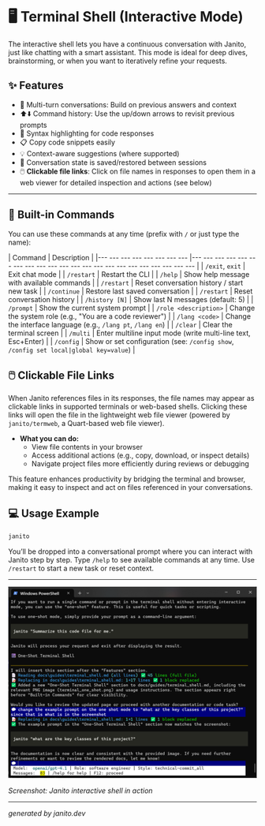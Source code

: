 # 🖥️ Terminal Shell (Interactive Mode)

The interactive shell lets you have a continuous conversation with Janito, just like chatting with a smart assistant. This mode is ideal for deep dives, brainstorming, or when you want to iteratively refine your requests.

## ✨ Features

- 🔄 Multi-turn conversations: Build on previous answers and context
- ⬆️⬇️ Command history: Use the up/down arrows to revisit previous prompts
- 🎨 Syntax highlighting for code responses
- 📋 Copy code snippets easily
- 💡 Context-aware suggestions (where supported)
- 💾 Conversation state is saved/restored between sessions
- 🖱️ **Clickable file links**: Click on file names in responses to open them in a web viewer for detailed inspection and actions (see below)

--- 

## 📝 Built-in Commands

You can use these commands at any time (prefix with `/` or just type the name):

| Command                | Description                                                      |
|--- --- --- --- --- --- --- --- |--- --- --- --- --- --- --- --- --- --- --- --- --- --- --- --- --- --- --- --- --- --- |
| `/exit`, `exit`        | Exit chat mode                                                   |
| `/restart`             | Restart the CLI                                                  |
| `/help`                | Show help message with available commands                        |
| `/restart`             | Reset conversation history / start new task                      |
| `/continue`            | Restore last saved conversation                                  |
| `/restart`             | Reset conversation history                                       |
| `/history [N]`         | Show last N messages (default: 5)                                |
| `/prompt`              | Show the current system prompt                                   |
| `/role <description>`  | Change the system role (e.g., "You are a code reviewer")        |
| `/lang <code>`         | Change the interface language (e.g., `/lang pt`, `/lang en`)      |
| `/clear`               | Clear the terminal screen                                        |
| `/multi`               | Enter multiline input mode (write multi-line text, Esc+Enter)    |
| `/config`              | Show or set configuration (see: `/config show`, `/config set local|global key=value`) |

## 🖱️ Clickable File Links

When Janito references files in its responses, the file names may appear as clickable links in supported terminals or web-based shells. Clicking these links will open the file in the lightweight web file viewer (powered by `janito/termweb`, a Quart-based web file viewer).

- **What you can do:**
  - View file contents in your browser
  - Access additional actions (e.g., copy, download, or inspect details)
  - Navigate project files more efficiently during reviews or debugging

This feature enhances productivity by bridging the terminal and browser, making it easy to inspect and act on files referenced in your conversations.

## 💻 Usage Example

```sh
janito
```

You’ll be dropped into a conversational prompt where you can interact with Janito step by step. Type `/help` to see available commands at any time. Use `/restart` to start a new task or reset context.

--- 

![Terminal Shell Screenshot](../imgs/terminal-shell.png)

*Screenshot: Janito interactive shell in action*

--- 

_generated by janito.dev_

